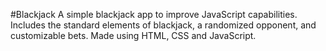 #Blackjack
A simple blackjack app to improve JavaScript capabilities. Includes the standard elements of blackjack, a randomized opponent, and customizable bets. Made using HTML, CSS and JavaScript.

